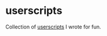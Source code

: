 # userscripts

Collection of [userscripts](https://en.wikipedia.org/wiki/Userscript) I wrote for fun.

